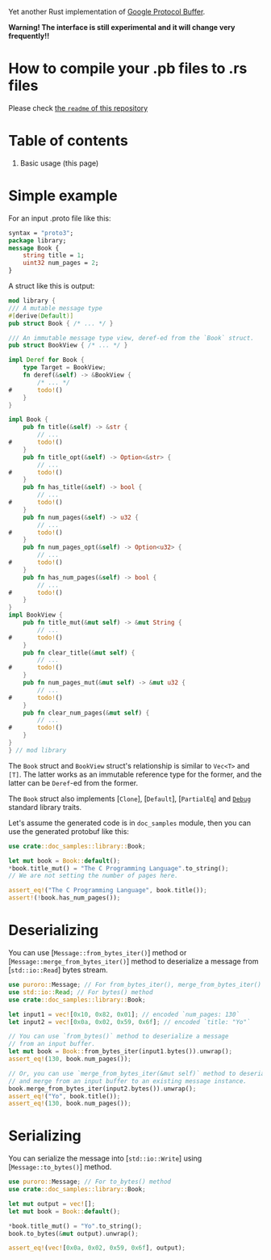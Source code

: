 
Yet another Rust implementation of [Google Protocol Buffer](https://developers.google.com/protocol-buffers).

__Warning! The interface is still experimental and it will change very frequently!!__

# How to compile your .pb files to .rs files

Please check [the `readme` of this repository](https://github.com/wada314/puroro#readme)

# Table of contents

1. Basic usage (this page)

# Simple example

For an input .proto file like this:
```protobuf
syntax = "proto3";
package library;
message Book {
    string title = 1;
    uint32 num_pages = 2;
}
```

A struct like this is output:
```rust
mod library {
/// A mutable message type
#[derive(Default)]
pub struct Book { /* ... */ }

/// An immutable message type view, deref-ed from the `Book` struct.
pub struct BookView { /* ... */ }

impl Deref for Book {
    type Target = BookView;
    fn deref(&self) -> &BookView { 
        /* ... */ 
#       todo!()
    }
}

impl Book {
    pub fn title(&self) -> &str {
        // ...
#       todo!()
    }
    pub fn title_opt(&self) -> Option<&str> {
        // ...
#       todo!()
    }
    pub fn has_title(&self) -> bool {
        // ...
#       todo!()
    }
    pub fn num_pages(&self) -> u32 {
        // ...
#       todo!()
    }
    pub fn num_pages_opt(&self) -> Option<u32> {
        // ...
#       todo!()
    }
    pub fn has_num_pages(&self) -> bool {
        // ...
#       todo!()
    }
}
impl BookView {
    pub fn title_mut(&mut self) -> &mut String {
        // ...
#       todo!()
    }
    pub fn clear_title(&mut self) {
        // ...
#       todo!()
    }
    pub fn num_pages_mut(&mut self) -> &mut u32 {
        // ...
#       todo!()
    }
    pub fn clear_num_pages(&mut self) {
        // ...
#       todo!()
    }
}
} // mod library
```

The `Book` struct and `BookView` struct's relationship is similar to
`Vec<T>` and `[T]`. The latter works as an immutable reference type for the former,
and the latter can be `Deref`-ed from the former.

The `Book` struct also implements [`Clone`], [`Default`], [`PartialEq`] and
[`Debug`](std::fmt::Debug) standard library traits.

Let's assume the generated code is in `doc_samples` module,
then you can use the generated protobuf like this:

```rust
use crate::doc_samples::library::Book;

let mut book = Book::default();
*book.title_mut() = "The C Programming Language".to_string();
// We are not setting the number of pages here.

assert_eq!("The C Programming Language", book.title());
assert!(!book.has_num_pages());
```

# Deserializing

You can use [`Message::from_bytes_iter()`] method or [`Message::merge_from_bytes_iter()`]
method to deserialize a message from [`std::io::Read`] bytes stream.

```rust
use puroro::Message; // For from_bytes_iter(), merge_from_bytes_iter() methods
use std::io::Read; // For bytes() method
use crate::doc_samples::library::Book;

let input1 = vec![0x10, 0x82, 0x01]; // encoded `num_pages: 130`
let input2 = vec![0x0a, 0x02, 0x59, 0x6f]; // encoded `title: "Yo"`

// You can use `from_bytes()` method to deserialize a message
// from an input buffer.
let mut book = Book::from_bytes_iter(input1.bytes()).unwrap();
assert_eq!(130, book.num_pages());

// Or, you can use `merge_from_bytes_iter(&mut self)` method to deserialize
// and merge from an input buffer to an existing message instance.
book.merge_from_bytes_iter(input2.bytes()).unwrap();
assert_eq!("Yo", book.title());
assert_eq!(130, book.num_pages());
```

# Serializing

You can serialize the message into [`std::io::Write`] using [`Message::to_bytes()`] method.

```rust
use puroro::Message; // For to_bytes() method
use crate::doc_samples::library::Book;

let mut output = vec![];
let mut book = Book::default();

*book.title_mut() = "Yo".to_string();
book.to_bytes(&mut output).unwrap();

assert_eq!(vec![0x0a, 0x02, 0x59, 0x6f], output);
```
